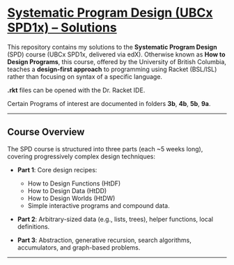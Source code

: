 # [Systematic Program Design (UBCx SPD1x) – Solutions](https://learning.edx.org/course/course-v1:UBCx+SPD1x+2T2015)

This repository contains my solutions to the **Systematic Program Design** (SPD) course (UBCx SPD1x, delivered via edX). Otherwise known as **How to Design Programs**, this course, offered by the University of British Columbia, teaches a **design-first approach** to programming using Racket (BSL/ISL) rather than focusing on syntax of a specific language.

**.rkt** files can be opened with the Dr. Racket IDE.

Certain Programs of interest are documented in folders **3b**, **4b**,  **5b**, **9a**. 

---

##  Course Overview

The SPD course is structured into three parts (each ~5 weeks long), covering progressively complex design techniques:

- **Part 1**: Core design recipes:
  - How to Design Functions (HtDF)
  - How to Design Data (HtDD)
  - How to Design Worlds (HtDW)
  - Simple interactive programs and compound data.

- **Part 2**: Arbitrary-sized data (e.g., lists, trees), helper functions, local definitions.

- **Part 3**: Abstraction, generative recursion, search algorithms, accumulators, and graph-based problems.

---
